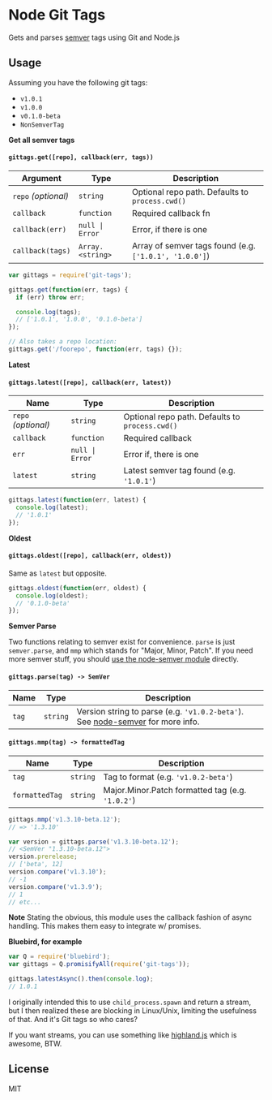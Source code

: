 # Node Git Tags

Gets and parses [semver](http://semver.org/) tags using Git and Node.js

## Usage

Assuming you have the following git tags:

* `v1.0.1`
* `v1.0.0`
* `v0.1.0-beta`
* `NonSemverTag`

**Get all semver tags**
#### `gittags.get([repo], callback(err, tags))`

Argument            | Type                | Description
------------------- | ------------------- | -------------
`repo` *(optional)* | `string`            | Optional repo path. Defaults to `process.cwd()`
`callback`          | `function`          | Required callback fn
`callback(err)`     | `null \| Error`     | Error, if there is one
`callback(tags)`    | `Array.<string>`    | Array of semver tags found (e.g. `['1.0.1', '1.0.0']`)

```js
var gittags = require('git-tags');

gittags.get(function(err, tags) {
  if (err) throw err;

  console.log(tags);
  // ['1.0.1', '1.0.0', '0.1.0-beta']
});

// Also takes a repo location:
gittags.get('/foorepo', function(err, tags) {});
```

**Latest**
#### `gittags.latest([repo], callback(err, latest))`

| Name                | Type            | Description                                     |
| ------------------- | --------------- | ----------------------------------------------- |
| `repo` *(optional)* | `string`        | Optional repo path. Defaults to `process.cwd()` |
| `callback`          | `function`      | Required callback                               |
| `err`               | `null \| Error` | Error if, there is one                          |
| `latest`            | `string`        | Latest semver tag found (e.g. `'1.0.1'`)        |

```js
gittags.latest(function(err, latest) {
  console.log(latest);
  // '1.0.1'
});
```

**Oldest**
#### `gittags.oldest([repo], callback(err, oldest))`
Same as `latest` but opposite.
```js
gittags.oldest(function(err, oldest) {
  console.log(oldest);
  // '0.1.0-beta'
});
```

**Semver Parse**

Two functions relating to semver exist for convenience. `parse` is just `semver.parse`, and `mmp` which stands for "Major, Minor, Patch". If you need more semver stuff, you should [use the node-semver module](https://github.com/npm/node-semver) directly.

#### `gittags.parse(tag) -> SemVer`

| Name  | Type     | Description         |
| ----- | -------- | ------------------- |
| `tag` | `string` | Version string to parse (e.g. `'v1.0.2-beta'`). See [node-semver](https://github.com/npm/node-semver) for more info. |

#### `gittags.mmp(tag) -> formattedTag`

| Name           | Type     | Description                                      |
| -------------- | -------- | ------------------------------------------------ |
| `tag`          | `string` | Tag to format (e.g. `'v1.0.2-beta'`)             |
| `formattedTag` | `string` | Major.Minor.Patch formatted tag (e.g. `'1.0.2'`) |

```js
gittags.mmp('v1.3.10-beta.12');
// => '1.3.10'

var version = gittags.parse('v1.3.10-beta.12');
// <SemVer "1.3.10-beta.12">
version.prerelease;
// ['beta', 12]
version.compare('v1.3.10');
// -1
version.compare('v1.3.9');
// 1
// etc...
```

**Note**
Stating the obvious, this module uses the callback fashion of async handling. This makes them easy to integrate w/ promises.

**Bluebird, for example**
```js
var Q = require('bluebird');
var gittags = Q.promisifyAll(require('git-tags'));

gittags.latestAsync().then(console.log);
// 1.0.1
```

I originally intended this to use `child_process.spawn` and return a stream, but I then realized these are blocking in Linux/Unix, limiting the usefulness of that. And it's Git tags so who cares?

If you want streams, you can use something like [highland.js](http://highlandjs.org/) which is awesome, BTW.

## License
MIT
